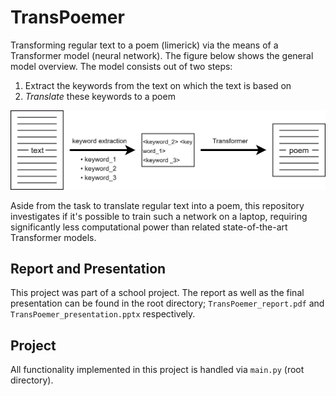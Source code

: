 # TransPoemer

Transforming regular text to a poem (limerick) via the means of a Transformer model (neural network). The figure below
shows the general model overview. The model consists out of two steps:
1. Extract the keywords from the text on which the text is based on
2. *Translate* these keywords to a poem
<p align="center">
  <img src="https://github.com/RubenPants/TransPoemer/blob/master/data/images/model.png"/>
</p>

Aside from the task to translate regular text into a poem, this repository investigates if it's possible to train such a
network on a laptop, requiring significantly less computational power than related state-of-the-art Transformer models.

## Report and Presentation
This project was part of a school project. The report as well as the final presentation can be found in the root 
directory; `TransPoemer_report.pdf` and `TransPoemer_presentation.pptx` respectively.

## Project
All functionality implemented in this project is handled via `main.py` (root directory).